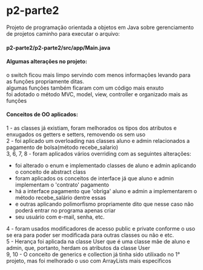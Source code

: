 # p2-parte2
Projeto de programação orientada a objetos em Java sobre gerenciamento de projetos
caminho para executar o arquivo:
<p>
<h4>p2-parte2/p2-parte2/src/app/Main.java</h4>
<p>
<h4>Algumas alterações no projeto:</h4>
<div>o switch ficou mais limpo servindo com menos informações levando para as funções propriamente ditas.
<div>algumas funções também ficaram com um código mais enxuto
<div>foi adotado o método MVC, model, view, controller e organizado mais as funções
<p>
<h4>Conceitos de OO aplicados:</h4>
<div>1 - as classes já existiam, foram melhorados os tipos dos atributos e enxugados os getters e setters, removendo os sem uso
<div>2 - foi aplicado um overloading nas classes aluno e  admin relacionados a pagamento de bolsa(método recebe_salario)
<div>3, 6, 7, 8 - foram aplicados vários overriding com as seguintes alterações:
<ul>
    <li>foi alterado o enum e implementado classes de aluno e admin aplicando o conceito de abstract class</li>
    <li>foram aplicados os conceitos de interface já que aluno e admin implementam o 'contrato' pagamento</li>
    <li>há a interface pagamento que 'obriga' aluno e admin a implementarem o método recebe_salário dentre essas </li>
    <li>e outras aplicando polimorfismo propriamente dito que nesse caso não poderá entrar no programa apenas criar</li>
    <li>seu usuário com e-mail, senha, etc.</li>
</ul>
<div>4 - foram usados modificadores de acesso public e private conforme o uso se era para poder ser modificada para outras classes ou não e etc.
<div>5 - Herança foi aplicada na classe User que é uma classe mãe de aluno e admin, que, portanto, herdam os atributos da classe User
<div>9, 10 - O conceito de generics e collection já tinha sido utilixado no 1° projeto, mas foi melhorado o uso com ArrayLists mais especificos


